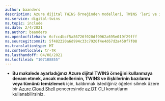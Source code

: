 ```yaml
---
author: baanders
description: Azure dijital TWINS örneğinden modelleri, TWINS 'leri ve ilişkileri temizlemek için dosya ekleme
ms.service: digital-twins
ms.topic: include
ms.date: 2/4/2021
ms.author: baanders
ms.openlocfilehash: 6cfcc4bcf5a86726f020df9962a695e019f29fff
ms.sourcegitcommit: 5f482220a6d994c33c7920f4e4d67d2a450f7f08
ms.translationtype: MT
ms.contentlocale: tr-TR
ms.lasthandoff: 04/08/2021
ms.locfileid: "107108855"
---
```

* **Bu makalede ayarladığınız Azure dijital TWINS örneğini kullanmaya devam etmek, ancak modellerinin, TWINS ve ilişkilerinin bazılarını veya tümünü temizlemek** için, kaldırmak istediğiniz öğeleri silmek üzere bir [Azure Cloud Shell](https://shell.azure.com) penceresinde [az DT](/cli/azure/dt) CLI komutlarını kullanabilirsiniz.